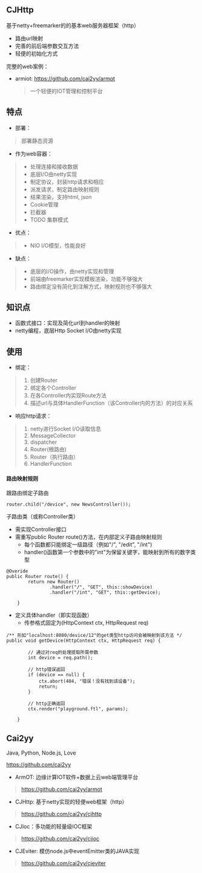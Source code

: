 CJHttp
---
基于netty+freemarker的的基本web服务器框架（http）
- 路由url映射
- 完善的前后端参数交互方法
- 轻便的初始化方式

完整的web案例：
- armiot: https://github.com/cai2yy/armot
    >一个轻便的IOT管理和控制平台


特点
--
- 部署：
> 部署静态资源
- 作为web容器：
> - 处理连接和接收数据
>  - 底层I/O由netty实现 
> - 制定协议，封装http请求和相应
> - 派发请求，制定路由映射规则
> - 结果渲染，支持html, json
> - Cookie管理
> - 拦截器
> - TODO 集群模式
- 优点：
> - NIO I/O模型，性能良好
- 缺点：
> - 底层的I/O操作，由netty实现和管理
> - 前端由freemarker实现模板渲染，功能不够强大
> - 路由绑定没有简化到注解方式，映射规则也不够强大

知识点
---
- 函数式接口：实现及简化url到handler的映射
- netty编程，底层Http Socket I/O由netty实现

使用
---
- 绑定：
>1. 创建Router 
>2. 绑定各个Controller 
>3. 在各Controller内实现Route方法
>4. 描述url与具体HandlerFunction（该Controller内的方法）的对应关系
- 响应http请求：
>1. netty进行Socket I/O读取信息
>2. MessageCollector
>3. dispatcher 
>4. Router(根路由)
>5. Router（执行路由）
>6. HandlerFunction

#### 路由映射规则
跟路由绑定子路由
```
router.child("/device", new NewsController());
```

子路由类（或称Controller类）
- 需实现Controller接口
- 需重写public Router route()方法，在内部定义子路由映射规则
    - 每个函数都只能绑定一级路径（例如"/", "/edit", "/int")
    - handler()函数第一个参数中的"int"为保留关键字，能映射到所有的数字类型
```
@Overide
public Router route() {
        return new Router()
                .handler("/", "GET", this::showDevice)
                .handler("/int", "GET", this::getDevice);
    
    }
``` 
- 定义具体handler（即实现函数）
    - 传参格式固定为(HttpContext ctx, HttpRequest req)
```
/** 形如"localhost:8080/device/12"的get类型http访问会被映射到该方法 */
public void getDevice(HttpContext ctx, HttpRequest req) {
        
        // 通过对req的处理提取所需参数
        int device = req.path();

        // http错误返回
        if (device == null) {
            ctx.abort(404, "错误！没有找到该设备");
            return;
        }

        // http正确返回
        ctx.render("playground.ftl", params);

    }
``` 

Cai2yy
---
Java, Python, Node.js, Love 

https://github.com/cai2yy

- ArmOT: 边缘计算IOT软件+数据上云web端管理平台
> https://github.com/cai2yy/armot
- CJHttp: 基于netty实现的轻便web框架（http）
> https://github.com/cai2yy/cjhttp
- CJIoc：多功能的轻量级IOC框架
> https://github.com/cai2yy/cjioc
- CJEviter: 模仿node.js中eventEmitter类的JAVA实现
> https://github.com/cai2yy/cjeviter

